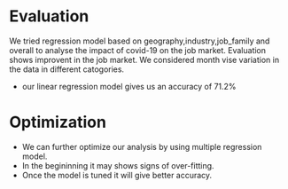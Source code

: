 # Evaluation

We tried regression model based on geography,industry,job_family and overall to analyse the impact of covid-19 on the job market.
Evaluation shows improvent in the job market. We considered month vise variation in the data in different catogories. 

- our linear regression model gives us an accuracy of 71.2%

# Optimization

- We can further optimize our analysis by using multiple regression model.
- In the begininning it may shows signs of over-fitting.
- Once the model is tuned it will give better accuracy.
